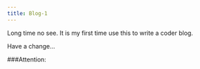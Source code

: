 ```yaml
---
title: Blog-1
---
```

Long time no see. It is my first time use this to write a coder blog.

Have a change...

###Attention: 



